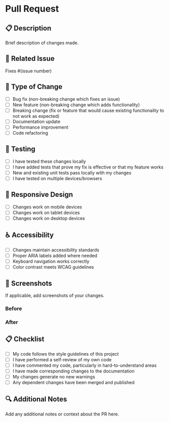 # Pull Request

## 📋 Description
Brief description of changes made.

## 🔗 Related Issue
Fixes #(issue number)

## 🎯 Type of Change
- [ ] Bug fix (non-breaking change which fixes an issue)
- [ ] New feature (non-breaking change which adds functionality)
- [ ] Breaking change (fix or feature that would cause existing functionality to not work as expected)
- [ ] Documentation update
- [ ] Performance improvement
- [ ] Code refactoring

## 🧪 Testing
- [ ] I have tested these changes locally
- [ ] I have added tests that prove my fix is effective or that my feature works
- [ ] New and existing unit tests pass locally with my changes
- [ ] I have tested on multiple devices/browsers

## 📱 Responsive Design
- [ ] Changes work on mobile devices
- [ ] Changes work on tablet devices
- [ ] Changes work on desktop devices

## ♿ Accessibility
- [ ] Changes maintain accessibility standards
- [ ] Proper ARIA labels added where needed
- [ ] Keyboard navigation works correctly
- [ ] Color contrast meets WCAG guidelines

## 📸 Screenshots
If applicable, add screenshots of your changes.

### Before
<!-- Add before screenshots here -->

### After
<!-- Add after screenshots here -->

## 📋 Checklist
- [ ] My code follows the style guidelines of this project
- [ ] I have performed a self-review of my own code
- [ ] I have commented my code, particularly in hard-to-understand areas
- [ ] I have made corresponding changes to the documentation
- [ ] My changes generate no new warnings
- [ ] Any dependent changes have been merged and published

## 🔍 Additional Notes
Add any additional notes or context about the PR here.

